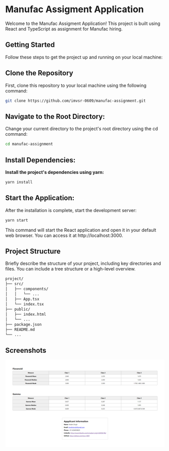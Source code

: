 # Manufac Assigment Application

Welcome to the Manufac Assigment Application! This project is built using React and TypeScript as assignment for Manufac hiring.

## Getting Started

Follow these steps to get the project up and running on your local machine:

## Clone the Repository 

   First, clone this repository to your local machine using the following command:

   ```bash
   git clone https://github.com/imvsr-0609/manufac-assignment.git
   ```

## Navigate to the Root Directory:

Change your current directory to the project's root directory using the cd command:
   ```bash
cd manufac-assignment
   ```
## Install Dependencies:

**Install the project's dependencies using yarn:**

 ```bash
yarn install
   ```

## Start the Application:

After the installation is complete, start the development server:

 ```bash
yarn start
   ```
This command will start the React application and open it in your default web browser. You can access it at http://localhost:3000.

## Project Structure

Briefly describe the structure of your project, including key directories and files. You can include a tree structure or a high-level overview.

```
project/
├── src/
│   ├── components/
│   │   └── ...
│   ├── App.tsx
│   └── index.tsx
├── public/
│   ├── index.html
│   └── ...
├── package.json
├── README.md
└── ...
```

## Screenshots
![screenshot](manufac-sc.png)

